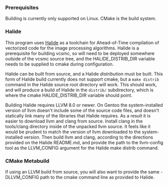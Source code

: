 ### Prerequisites

Building is currently only supported on Linux.
CMake is the build system.

### Halide

This program uses [Halide](https://github.com/halide/Halide) as a toolchain for Ahead-of-Time compilation of vectorized
code for the image processing algorithms. Halide is a prerequisite for building vcsmc, so will need to be deployed
somewhere outside of the vcsmc source tree, and the HALIDE_DISTRIB_DIR variable needs to be supplied to cmake during
configuration.

Halide can be built from source, and a Halide *distribution* must be built. This form of Halide build currently does not
support cmake, but a ```make distrib``` command in the Halide source root directory will work. This should work, and
will produce a build of Halide in the ```distrib/``` subdirectory, which is where the cmake HALIDE_DISTRIB_DIR variable
should point.

Building Halide requires LLVM 8.0 or newer. On Gentoo the system-installed version of llvm doesn't include some of the
source code files, and doesn't statically link many of the libraries that Halide requires. As a result it is easier to
download llvm and clang from source. Install clang in the tools/clang directory inside of the unpacked llvm source. It
feels like it would be prudent to match the version of llvm downloaded to the system-installed version. Then build llvm
and clang, according to the directions provided on the Halide README.md, and provide the path to the llvm-config tool
as the LLVM_CONFIG argument for the Halide make distrib command.

### CMake Metabuild

If using an LLVM build from source, you will also want to provide the same -DLLVM_CONFIG path to the cmake command line
as provided to Halide.

